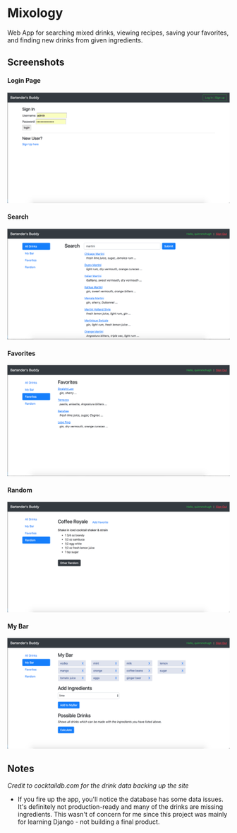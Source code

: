 # Mixology
Web App for searching mixed drinks, viewing recipes, saving your favorites, and finding new drinks from given ingredients.

## Screenshots

#### Login Page

![login page](https://github.com/QuinnMcHugh/Mixology/blob/master/screenshots/login.png)

#### Search

![search page](https://github.com/QuinnMcHugh/Mixology/blob/master/screenshots/search.png)

#### Favorites

![favorites page](https://github.com/QuinnMcHugh/Mixology/blob/master/screenshots/favorites.png)

#### Random

![random page](https://github.com/QuinnMcHugh/Mixology/blob/master/screenshots/random.png)

#### My Bar

![my bar page](https://github.com/QuinnMcHugh/Mixology/blob/master/screenshots/mybar.png)

## Notes

*Credit to cocktaildb.com for the drink data backing up the site*
* If you fire up the app, you'll notice the database has some data issues. It's definitely not production-ready and many of the drinks are missing ingredients. This wasn't of concern for me since this project was mainly for learning Django - not building a final product. 
